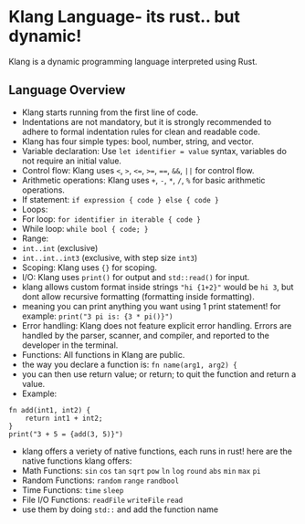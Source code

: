 # Klang Language- its rust.. but dynamic!

Klang is a dynamic programming language interpreted using Rust.

## Language Overview

- Klang starts running from the first line of code.
- Indentations are not mandatory, but it is strongly recommended to adhere to formal indentation rules for clean and readable code.
- Klang has four simple types: bool, number, string, and vector.
- Variable declaration: Use `let identifier = value` syntax, variables do not require an initial value.
- Control flow: Klang uses `<`, `>`, `<=`, `>=`, `==`, `&&`, `||` for control flow.
- Arithmetic operations: Klang uses `+`, `-`, `*`, `/`, `%` for basic arithmetic operations.
- If statement:
`if expression {
    code
} else {
    code
}`
- Loops:
- For loop: `for identifier in iterable { code }`
- While loop: `while bool { code; }`
- Range:
- `int..int` (exclusive)
- `int..int..int3` (exclusive, with step size `int3`)
- Scoping: Klang uses `{}` for scoping.
- I/O: Klang uses `print()` for output and `std::read()` for input.
- klang allows custom format inside strings `"hi {1+2}"` would be `hi 3`, but dont allow recursive formatting (formatting inside formatting).
- meaning you can print anything you want using 1 print statement! for example: `print("3 pi is: {3 * pi()}")`
- Error handling: Klang does not feature explicit error handling. Errors are handled by the parser, scanner, and compiler, and reported to the developer in the terminal.
- Functions: All functions in Klang are public.
- the way you declare a function is: `fn name(arg1, arg2) {`
- you can then use return value; or return; to quit the function and return a value.
- Example:
```klang
fn add(int1, int2) {
    return int1 + int2;
}
print("3 + 5 = {add(3, 5)}")
```
- klang offers a veriety of native functions, each runs in rust! here are the native functions klang offers:
- Math Functions: `sin` `cos` `tan` `sqrt` `pow` `ln` `log` `round` `abs` `min` `max` `pi`
- Random Functions: `random` `range` `randbool`
- Time Functions: `time` `sleep`
- File I/O Functions: `readFile` `writeFile` `read`
- use them by doing `std::` and add the function name
